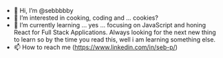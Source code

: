 - 👋 Hi, I’m @sebbbbby
- 👀 I’m interested in cooking, coding and ... cookies?
- 🌱 I’m currently learning ... yes ... focusing on JavaScript and honing React for Full Stack Applications. Always looking for the next new thing to learn so by the time you read this, well i am learning something else.
- 📫 How to reach me (https://www.linkedin.com/in/seb-p/)

